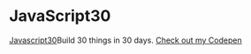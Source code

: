 # JavaScript30
[Javascript30](https://javascript30.com/)Build 30 things in 30 days.
[Check out my Codepen](https://codepen.io/trobes/)
